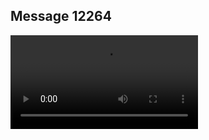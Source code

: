## Message 12264



![Video](https://data.iron-swords.co.il/2024/October/07/https://data.iron-swords.co.il/2024/October/07/12264/12264_media.mp4)
